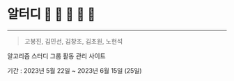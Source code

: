 # 알터디 🐣 🐥 🐓 🦕 🦖
---

> 고봉진, 김민선, 김창조, 김초원, 노현석

알고리즘 스터디 그룹 활동 관리 사이트

기간 : 2023년 5월 22일 ~ 2023년 6월 15일 (25일)